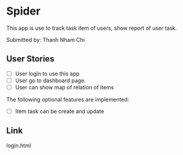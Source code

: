 # Spider
This app is use to track task item of users, show report of user task.


Submitted by: Thanh Nham Chi


## User Stories

* [ ] User login to use this app
* [ ] User go to dashboard page.
* [ ] User can show map of relation of items

The following optional features are implemented:

* [ ] Item task can be create and update

## Link
login.html


